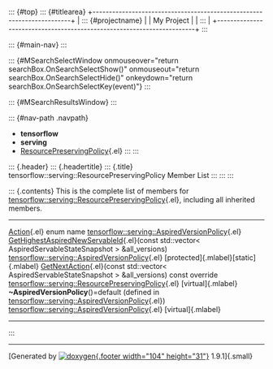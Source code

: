 ::: {#top}
::: {#titlearea}
+-----------------------------------------------------------------------+
| ::: {#projectname}                                                    |
| My Project                                                            |
| :::                                                                   |
+-----------------------------------------------------------------------+
:::

::: {#main-nav}
:::

::: {#MSearchSelectWindow onmouseover="return searchBox.OnSearchSelectShow()" onmouseout="return searchBox.OnSearchSelectHide()" onkeydown="return searchBox.OnSearchSelectKey(event)"}
:::

::: {#MSearchResultsWindow}
:::

::: {#nav-path .navpath}
-   **tensorflow**
-   **serving**
-   [ResourcePreservingPolicy](classtensorflow_1_1serving_1_1ResourcePreservingPolicy.html){.el}
:::
:::

::: {.header}
::: {.headertitle}
::: {.title}
tensorflow::serving::ResourcePreservingPolicy Member List
:::
:::
:::

::: {.contents}
This is the complete list of members for
[tensorflow::serving::ResourcePreservingPolicy](classtensorflow_1_1serving_1_1ResourcePreservingPolicy.html){.el},
including all inherited members.

  -------------------------------------------------------------------------------------------------------------------------------------------------------------------------------------------------------- ------------------------------------------------------------------------------------------------------------------- ---------------------------------------
  [Action](classtensorflow_1_1serving_1_1AspiredVersionPolicy.html#a5681f3f1c6c14f088084b29438e6fa85){.el} enum name                                                                                       [tensorflow::serving::AspiredVersionPolicy](classtensorflow_1_1serving_1_1AspiredVersionPolicy.html){.el}           
  [GetHighestAspiredNewServableId](classtensorflow_1_1serving_1_1AspiredVersionPolicy.html#a71bde7aea4c6116cede2714758688857){.el}(const std::vector\< AspiredServableStateSnapshot \> &all\_versions)     [tensorflow::serving::AspiredVersionPolicy](classtensorflow_1_1serving_1_1AspiredVersionPolicy.html){.el}           [protected]{.mlabel}[static]{.mlabel}
  [GetNextAction](classtensorflow_1_1serving_1_1ResourcePreservingPolicy.html#ab1fa4fa3d4a8dc165bb86f5377436532){.el}(const std::vector\< AspiredServableStateSnapshot \> &all\_versions) const override   [tensorflow::serving::ResourcePreservingPolicy](classtensorflow_1_1serving_1_1ResourcePreservingPolicy.html){.el}   [virtual]{.mlabel}
  **\~AspiredVersionPolicy**()=default (defined in [tensorflow::serving::AspiredVersionPolicy](classtensorflow_1_1serving_1_1AspiredVersionPolicy.html){.el})                                              [tensorflow::serving::AspiredVersionPolicy](classtensorflow_1_1serving_1_1AspiredVersionPolicy.html){.el}           [virtual]{.mlabel}
  -------------------------------------------------------------------------------------------------------------------------------------------------------------------------------------------------------- ------------------------------------------------------------------------------------------------------------------- ---------------------------------------
:::

------------------------------------------------------------------------

[Generated by [![doxygen](doxygen.svg){.footer width="104"
height="31"}](https://www.doxygen.org/index.html) 1.9.1]{.small}
